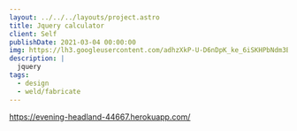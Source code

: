 ```yaml
---
layout: ../../../layouts/project.astro
title: Jquery calculator
client: Self
publishDate: 2021-03-04 00:00:00
img: https://lh3.googleusercontent.com/adhzXkP-U-D6nDpK_ke_6iSKHPbNdm3BtYYSc3QBXvRgqWJjFid5iVNbIS_xhRYjZ20=w2400
description: |
  jquery
tags:
  - design
  - weld/fabricate
---
```


https://evening-headland-44667.herokuapp.com/